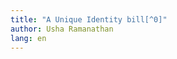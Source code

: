 ```yaml
---
title: "A Unique Identity bill[^0]"
author: Usha Ramanathan
lang: en
---
```



[^0]: Thanks to Pavithra Ramesh and Murali for
acting as sounding boards.

